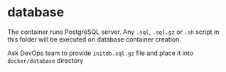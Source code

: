 # database

The container runs PostgreSQL server.
Any `.sql`, `.sql.gz` or `.sh` script in this folder will be executed on database container creation. 

Ask DevOps team to provide `initdb.sql.gz` file and place it into `docker/database` directory
